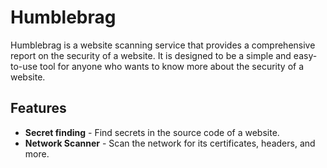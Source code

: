 # Humblebrag

Humblebrag is a website scanning service that provides a comprehensive report on the security of a website. It is designed to be a simple and easy-to-use tool for anyone who wants to know more about the security of a website.

## Features

- **Secret finding** - Find secrets in the source code of a website.
- **Network Scanner** - Scan the network for its certificates, headers, and more.

